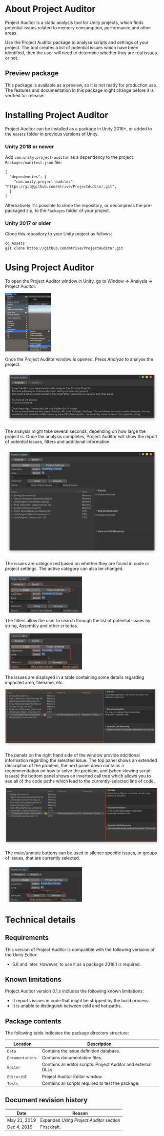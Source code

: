 # About Project Auditor
Project Auditor is a static analysis tool for Unity projects, which finds potential issues related to memory consumption, performance and other areas.

Use the Project Auditor package to analyse scripts and settings of your project. The tool creates a list of potential issues which have been identified, then the user will need to determine whether they are real issues or not.

## Preview package
This package is available as a preview, so it is not ready for production use. The features and documentation in this package might change before it is verified for release.


# Installing Project Auditor
Project Auditor can be installed as a package in Unity 2018+, or added to the `Assets` folder in previous versions of Unity.
### Unity 2018 or newer
Add `com.unity.project-auditor` as a dependency to the project `Packages/manifest.json` file:

```
{
  "dependencies": {
    "com.unity.project-auditor": "https://git@github.com/mtrive/ProjectAuditor.git",
  }
}
```

Alternatively it's possible to clone the repository, or decompress the pre-packaged zip, to the `Packages` folder of your project.

### Unity 2017 or older
Clone this repository to your Unity project as follows:

```
cd Assets
git clone https://github.com/mtrive/ProjectAuditor.git
```

<a name="UsingProjectAuditor"></a>
# Using Project Auditor
To open the Project Auditor window in Unity, go to Window => Analysis => Project Auditor.

<img src="images/window-menu.png" width="30%" height=30%>

Once the Project Auditor window is opened. Press *Analyze* to analyse the project.

<img src="images/intro.png">

The analysis might take several seconds, depending on how large the project is. Once the analysis completes, Project Auditor will show the report of potential issues, filters and additional information.

<img src="images/overview.png">

The issues are categorized based on whether they are found in code or project settings. The active category can also be changed.

<img src="images/category.png" width="50%" height=50%>

The filters allow the user to search through the list of potential issues by string, Assembly and other criterias.

<img src="images/filters.png" width="50%" height=50%>

The issues are displayed in a table containing some details regarding impacted area, filename, etc.

<img src="images/issues.png">

The panels on the right hand side of the window provide additional information regarding the selected issue. The top panel shows an extended description of the problem, the next panel down contains a recommendation on how to solve the problem, and (when viewing script issues) the bottom panel shows an inverted call tree which allows you to see all of the code paths which lead to the currently-selected line of code.

<img src="images/panels.png">

The mute/unmute buttons can be used to silence specific issues, or groups of issues, that are currently selected.

<img src="images/mute.png" width="50%" height=50%>

# Technical details
## Requirements
This version of Project Auditor is compatible with the following versions of the Unity Editor:

* 5.6 and later. However, to use it as a package 2018.1 is required.

## Known limitations
Project Auditor version 0.1.x includes the following known limitations:

* It reports issues in code that might be stripped by the build process.
* It is unable to distinguish between cold and hot-paths.

## Package contents
The following table indicates the package directory structure:

|Location|Description|
|---|---|
|`Data`|Contains the issue definition database.|
|`Documentation~`|Contains documentation files.|
|`Editor`|Contains all editor scripts: Project Auditor and external DLLs.|
|`Editor/UI`|Project Auditor Editor window.|
|`Tests`|Contains all scripts required to test the package.|

## Document revision history 
|Date|Reason|
|---|---|
|May 21, 2019|Expanded *Using Project Auditor* section|
|Dec 4, 2019|First draft.|